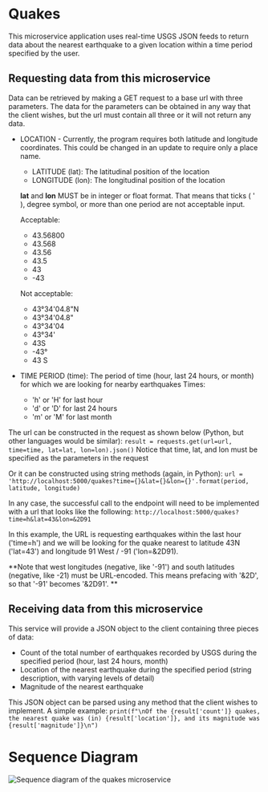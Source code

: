 # Quakes 
This microservice application uses real-time USGS JSON feeds to return data about the nearest earthquake to a given location within a time period specified by the user.

## Requesting data from this microservice

Data can be retrieved by making a GET request to a base url with three parameters. The data for the parameters can be obtained in any way that the client wishes, but the url must contain all three or it will not return any data. 

+ LOCATION - Currently, the program requires both latitude and longitude coordinates. This could be changed in an update to require only a place name.
  + LATITUDE (lat): The latitudinal position of the location
  + LONGITUDE (lon): The longitudinal position of the location
  
  **lat** and **lon** MUST be in integer or float format. That means that ticks ( ' ), degree symbol, or more than one period are not acceptable input.

  Acceptable: 
  - 43.56800
  - 43.568
  - 43.56
  - 43.5
  - 43
  - -43

  Not acceptable: 
  - 43°34'04.8"N 
  - 43°34'04.8" 
  - 43°34'04 
  - 43°34' 
  - 43S
  - -43° 
  - 43 S

+ TIME PERIOD (time): The period of time (hour, last 24 hours, or month) for which we are looking for nearby earthquakes 
Times: 
  - 'h' or 'H' for last hour
  - 'd' or 'D' for last 24 hours
  - 'm' or 'M' for last month

The url can be constructed in the request as shown below (Python, but other languages would be similar):
`result = requests.get(url=url, time=time, lat=lat, lon=lon).json()`
Notice that time, lat, and lon must be specified as the parameters in the request

Or it can be constructed using string methods (again, in Python):
`url = 'http://localhost:5000/quakes?time={}&lat={}&lon={}'.format(period, latitude, longitude)`

In any case, the successful call to the endpoint will need to be implemented with a url that looks like the following: 
`http://localhost:5000/quakes?time=h&lat=43&lon=&2D91`

In this example, the URL is requesting earthquakes within the last hour ('time=h') and we will be looking for the quake nearest to latitude 43N ('lat=43') and longitude 91 West / -91 ('lon=&2D91). 

**Note that west longitudes (negative, like '-91') and south latitudes (negative, like -21) must be URL-encoded. This means prefacing with '&2D', so that '-91' becomes '&2D91'. **

## Receiving data from this microservice
This service will provide a JSON object to the client containing three pieces of data: 
- Count of the total number of earthquakes recorded by USGS during the specified period (hour, last 24 hours, month)
- Location of the nearest earthquake during the specified period (string description, with varying levels of detail)
- Magnitude of the nearest earthquake

This JSON object can be parsed using any method that the client wishes to implement. A simple example:
`print(f"\nOf the {result['count']} quakes, the nearest quake was (in) {result['location']}, and its magnitude was {result['magnitude']}\n")`


# Sequence Diagram

![Sequence diagram of the quakes microservice](https://user-images.githubusercontent.com/98563878/235463877-8352f260-df0c-4063-aed2-c70195aa4100.png)


